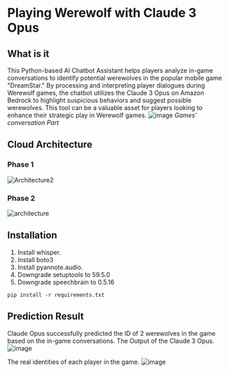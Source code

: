# Playing Werewolf with Claude 3 Opus
## What is it
This Python-based AI Chatbot Assistant helps players analyze in-game conversations to identify potential werewolves in the popular mobile game "DreamStar." By processing and interpreting player dialogues during Werewolf games, the chatbot utilizes the Claude 3 Opus on Amazon Bedrock to highlight suspicious behaviors and suggest possible werewolves. This tool can be a valuable asset for players looking to enhance their strategic play in Werewolf games.
![image](https://github.com/szl0144/werewolf-game-bedrock/assets/40918217/dace61fc-5093-47f0-a290-747243d9e7f9)
*Games' conversation Part*

## Cloud Architecture 

### Phase 1
![Architecture2](https://github.com/szl0144/werewolf-game-bedrock/assets/40918217/e39df7a9-038b-4928-a06f-2aee09c0e6fb)


### Phase 2
![architecture](https://github.com/szl0144/werewolf-game-bedrock/assets/40918217/b7fe97fc-71e1-494e-adff-dad105ea88ff)

## Installation

1. Install whisper.
2. Install boto3
3. Install pyannote.audio.
4. Downgrade setuptools to 59.5.0
5. Downgrade speechbrain to 0.5.16 

```
pip install -r requirements.txt
```

## Prediction Result
Claude Opus successfully predicted the ID of 2 werewolves in the game based on the in-game conversations.
The Output of the Claude 3 Opus.
![image](https://github.com/szl0144/werewolf-game-bedrock/assets/40918217/5325b737-bfec-4cde-a364-9908bdacb568)

The real identities of each player in the game.
![image](https://github.com/szl0144/werewolf-game-bedrock/assets/40918217/a5d3fd2e-4941-47da-824d-123ccc2dc53d)






